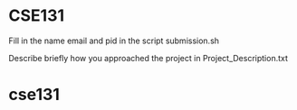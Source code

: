 # CSE131

Fill in the name email and pid in the script submission.sh 

Describe briefly how you approached the project in Project_Description.txt 
# cse131
